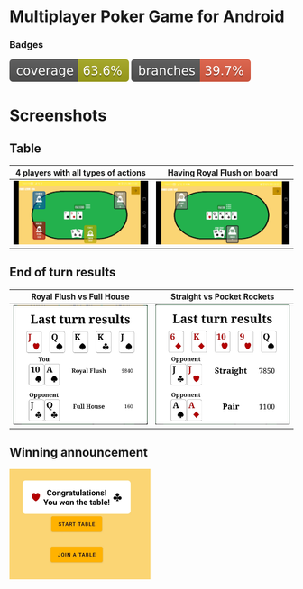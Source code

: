 # Multiplayer Poker Game for Android

### Badges

![Code coverage](/.github/badges/jacoco.svg)
![Branch coverage](/.github/badges/branches.svg)


# Screenshots

## Table

4 players with all types of actions  |  Having Royal Flush on board
:-------------------------:|:-------------------------:
<img src="Screenshots/4_players_action_feedback.jpg" width="500">  |  <img src="Screenshots/royal_flush.jpg" width="500">

## End of turn results

Royal Flush vs Full House  |  Straight vs Pocket Rockets
:-------------------------:|:-------------------------:
<img src="Screenshots/royal_flush_results.jpg" width="250">  |  <img src="Screenshots/multiple_winners.jpg" width="250">

## Winning announcement

<img src="Screenshots/win_game_toast.jpg" width="250">
